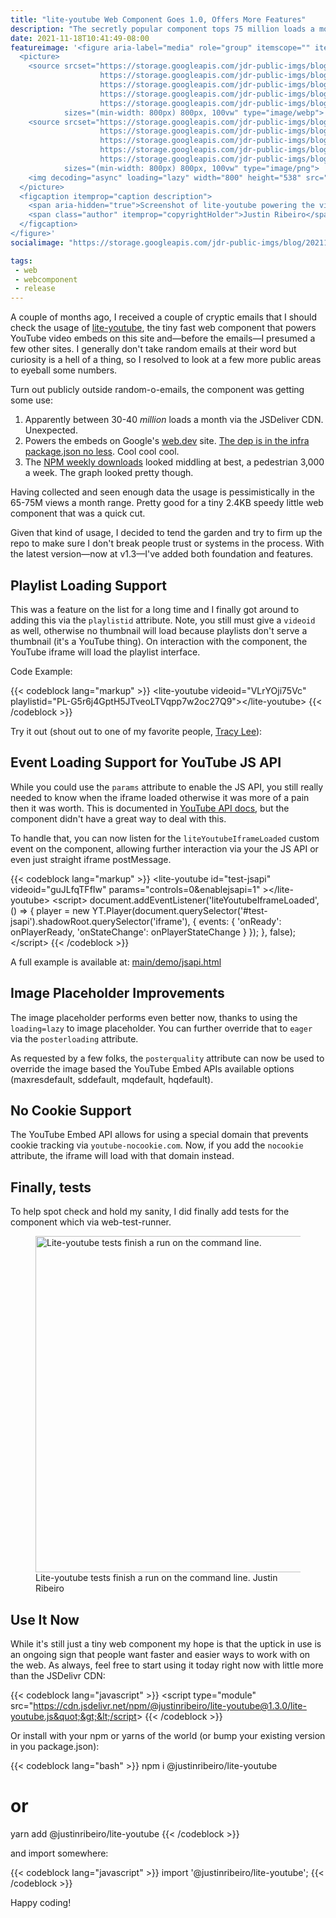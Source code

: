 ```yaml
---
title: "lite-youtube Web Component Goes 1.0, Offers More Features"
description: "The secretly popular component tops 75 million loads a month so I decided to level up some features."
date: 2021-11-18T10:41:49-08:00
featureimage: '<figure aria-label="media" role="group" itemscope="" itemprop="associatedMedia" itemtype="http://schema.org/ImageObject">
  <picture>
    <source srcset="https://storage.googleapis.com/jdr-public-imgs/blog/20211118-lite-youtube-web-dev-example-640.webp 640w,
                    https://storage.googleapis.com/jdr-public-imgs/blog/20211118-lite-youtube-web-dev-example-800.webp 800w,
                    https://storage.googleapis.com/jdr-public-imgs/blog/20211118-lite-youtube-web-dev-example-1024.webp 1024w,
                    https://storage.googleapis.com/jdr-public-imgs/blog/20211118-lite-youtube-web-dev-example-1280.webp 1280w,
                    https://storage.googleapis.com/jdr-public-imgs/blog/20211118-lite-youtube-web-dev-example-1600.webp 1600w"
            sizes="(min-width: 800px) 800px, 100vw" type="image/webp">
    <source srcset="https://storage.googleapis.com/jdr-public-imgs/blog/20211118-lite-youtube-web-dev-example-640.png 640w,
                    https://storage.googleapis.com/jdr-public-imgs/blog/20211118-lite-youtube-web-dev-example-800.png 800w,
                    https://storage.googleapis.com/jdr-public-imgs/blog/20211118-lite-youtube-web-dev-example-1024.png 1024w,
                    https://storage.googleapis.com/jdr-public-imgs/blog/20211118-lite-youtube-web-dev-example-1280.png 1280w,
                    https://storage.googleapis.com/jdr-public-imgs/blog/20211118-lite-youtube-web-dev-example-1600.png 1600w"
            sizes="(min-width: 800px) 800px, 100vw" type="image/png">
    <img decoding="async" loading="lazy" width="800" height="538" src="https://storage.googleapis.com/jdr-public-imgs/blog/20211118-lite-youtube-web-dev-example-800.png" alt="Screenshot of lite-youtube powering the video embed on Google''s web.dev site.">
  </picture>
  <figcaption itemprop="caption description">
    <span aria-hidden="true">Screenshot of lite-youtube powering the video embed on Google''s web.dev site.</span>
    <span class="author" itemprop="copyrightHolder">Justin Ribeiro</span>
  </figcaption>
</figure>'
socialimage: "https://storage.googleapis.com/jdr-public-imgs/blog/20211118-lite-youtube-web-dev-example-800.png"

tags:
 - web
 - webcomponent
 - release
---
```

A couple of months ago, I received a couple of cryptic emails that I should check the usage of [lite-youtube](https://github.com/justinribeiro/lite-youtube), the tiny fast web component that powers YouTube video embeds on this site and—before the emails—I presumed a few other sites. I generally don't take random emails at their word but curiosity is a hell of a thing, so I resolved to look at a few more public areas to eyeball some numbers.

Turn out publicly outside random-o-emails, the component was getting some use:

1. Apparently between 30-40 _million_ loads a month via the JSDeliver CDN. Unexpected.
2. Powers the embeds on Google's [web.dev](https://web.dev) site. [The dep is in the infra package.json no less](https://github.com/GoogleChrome/webdev-infra/blob/d1ac66052b85b4064e4cb3d5e7524128f4763882/package.json#L26). Cool cool cool.
3. The [NPM weekly downloads](https://www.npmjs.com/package/@justinribeiro/lite-youtube) looked middling at best, a pedestrian 3,000 a week. The graph looked pretty though.

Having collected and seen enough data the usage is pessimistically in the 65-75M views a month range. Pretty good for a tiny 2.4KB speedy little web component that was a quick cut.

Given that kind of usage, I decided to tend the garden and try to firm up the repo to make sure I don't break people trust or systems in the process. With the latest version—now at v1.3—I've added both foundation and features.

## Playlist Loading Support

This was a feature on the list for a long time and I finally got around to adding this via the `playlistid` attribute. Note, you still must give a `videoid` as well, otherwise no thumbnail will load because playlists don't serve a thumbnail (it's a YouTube thing). On interaction with the component, the YouTube iframe will load the playlist interface.

Code Example:

{{< codeblock lang="markup" >}}
&lt;lite-youtube videoid=&quot;VLrYOji75Vc&quot; playlistid=&quot;PL-G5r6j4GptH5JTveoLTVqpp7w2oc27Q9&quot;&gt;&lt;/lite-youtube&gt;
{{< /codeblock >}}

Try it out (shout out to one of my favorite people, [Tracy Lee](https://twitter.com/ladyleet)):

<lite-youtube videoid="VLrYOji75Vc" playlistid="PL-G5r6j4GptH5JTveoLTVqpp7w2oc27Q9"></lite-youtube>

## Event Loading Support for YouTube JS API

While you could use the `params` attribute to enable the JS API, you still really needed to know when the iframe loaded otherwise it was more of a pain then it was worth. This is documented in [YouTube API docs](https://developers.google.com/youtube/iframe_api_reference#Examples), but the component didn't have a great way to deal with this.

To handle that, you can now listen for the `liteYoutubeIframeLoaded` custom event on the component, allowing further interaction via your the JS API or even just straight iframe postMessage.

{{< codeblock lang="markup" >}}
&lt;lite-youtube&#10;  id=&quot;test-jsapi&quot;&#10;  videoid=&quot;guJLfqTFfIw&quot;&#10;  params=&quot;controls=0&amp;enablejsapi=1&quot;&#10;&gt;&lt;/lite-youtube&gt;
&lt;script&gt;
document.addEventListener('liteYoutubeIframeLoaded', () => {
  player = new YT.Player(document.querySelector('#test-jsapi').shadowRoot.querySelector('iframe'), {
      events: {
        'onReady': onPlayerReady,
        'onStateChange': onPlayerStateChange
      }
  });
}, false);
&lt;/script&gt;
{{< /codeblock >}}

A full example is available at: [main/demo/jsapi.html](https://github.com/justinribeiro/lite-youtube/blob/b7b6da895d7ea66e3467a29f49cc243ee3d18bf9/demo/jsapi.html)

## Image Placeholder Improvements

The image placeholder performs even better now, thanks to using the `loading=lazy` to image placeholder. You can further override that to `eager` via the `posterloading` attribute.

As requested by a few folks, the `posterquality` attribute can now be used to override the image based the YouTube Embed APIs available options (maxresdefault, sddefault, mqdefault, hqdefault).

## No Cookie Support

The YouTube Embed API allows for using a special domain that prevents cookie tracking via `youtube-nocookie.com`. Now, if you add the `nocookie` attribute, the iframe will load with that domain instead.

## Finally, tests

To help spot check and hold my sanity, I did finally add tests for the component which via web-test-runner.

<figure aria-label="media" role="group" itemscope="" itemprop="associatedMedia" itemtype="http://schema.org/ImageObject">
  <picture>
    <source srcset="https://storage.googleapis.com/jdr-public-imgs/blog/20211118-lite-youtube-tests-example-640.webp 640w,
                    https://storage.googleapis.com/jdr-public-imgs/blog/20211118-lite-youtube-tests-example-800.webp 800w,
                    https://storage.googleapis.com/jdr-public-imgs/blog/20211118-lite-youtube-tests-example-1024.webp 1024w,
                    https://storage.googleapis.com/jdr-public-imgs/blog/20211118-lite-youtube-tests-example-1280.webp 1280w,
                    https://storage.googleapis.com/jdr-public-imgs/blog/20211118-lite-youtube-tests-example-1600.webp 1600w"
            sizes="(min-width: 800px) 800px, 100vw" type="image/webp">
    <source srcset="https://storage.googleapis.com/jdr-public-imgs/blog/20211118-lite-youtube-tests-example-640.png 640w,
                    https://storage.googleapis.com/jdr-public-imgs/blog/20211118-lite-youtube-tests-example-800.png 800w,
                    https://storage.googleapis.com/jdr-public-imgs/blog/20211118-lite-youtube-tests-example-1024.png 1024w,
                    https://storage.googleapis.com/jdr-public-imgs/blog/20211118-lite-youtube-tests-example-1280.png 1280w,
                    https://storage.googleapis.com/jdr-public-imgs/blog/20211118-lite-youtube-tests-example-1600.png 1600w"
            sizes="(min-width: 800px) 800px, 100vw" type="image/png">
    <img decoding="async" loading="lazy" width="800" height="538" src="https://storage.googleapis.com/jdr-public-imgs/blog/20211118-lite-youtube-tests-example-800.png" alt="Lite-youtube tests finish a run on the command line.">
  </picture>
  <figcaption itemprop="caption description">
    <span aria-hidden="true">Lite-youtube tests finish a run on the command line.</span>
    <span class="author" itemprop="copyrightHolder">Justin Ribeiro</span>
  </figcaption>
</figure>

## Use It Now

While it's still just a tiny web component my hope is that the uptick in use is an ongoing sign that people want faster and easier ways to work with on the web. As always, feel free to start using it today right now with little more than the JSDelivr CDN:

{{< codeblock lang="javascript" >}}
&lt;script type=&quot;module&quot; src=&quot;https://cdn.jsdelivr.net/npm/@justinribeiro/lite-youtube@1.3.0/lite-youtube.js&quot;&gt;&lt;/script&gt;
{{< /codeblock >}}

Or install with your npm or yarns of the world (or bump your existing version in you package.json):

{{< codeblock lang="bash" >}}
npm i @justinribeiro/lite-youtube
# or
yarn add @justinribeiro/lite-youtube
{{< /codeblock >}}

and import somewhere:

{{< codeblock lang="javascript" >}}
import '@justinribeiro/lite-youtube';
{{< /codeblock >}}

Happy coding!
